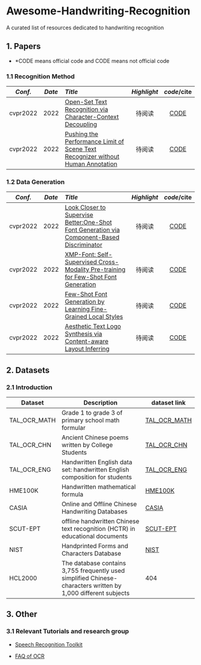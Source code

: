 # Awesome-Handwriting-Recognition
A curated list of resources dedicated to handwriting recognition
## 1. Papers

* *CODE means official code and CODE means not official code

### 1.1 Recognition Method

*Conf.* | *Date* | *Title* | *Highlight* | *code*/cite 
:---: | :---: |:--- | :---: | :---: 
cvpr2022 | 2022 |[Open-Set Text Recognition via Character-Context Decoupling](https://openaccess.thecvf.com/content/CVPR2022/papers/Liu_Open-Set_Text_Recognition_via_Character-Context_Decoupling_CVPR_2022_paper.pdf) | 待阅读 | [CODE]()
cvpr2022 | 2022 |[Pushing the Performance Limit of Scene Text Recognizer without Human Annotation](https://arxiv.org/pdf/2204.07714.pdf) | 待阅读 | [CODE]()

### 1.2 Data Generation

*Conf.* | *Date* | *Title* | *Highlight* | *code*/cite 
:---: | :---: |:--- | :---: | :---: 
cvpr2022 | 2022 |[Look Closer to Supervise Better:One-Shot Font Generation via Component-Based Discriminator](https://arxiv.org/abs/2205.00146) | 待阅读 | [CODE]()
cvpr2022 | 2022 |[XMP-Font: Self-Supervised Cross-Modality Pre-training for Few-Shot Font Generation](https://arxiv.org/abs/2204.05084) | 待阅读 | [CODE]()
cvpr2022 | 2022 |[Few-Shot Font Generation by Learning Fine-Grained Local Styles](https://arxiv.org/abs/2205.09965) | 待阅读 | [CODE]()
cvpr2022 | 2022 |[Aesthetic Text Logo Synthesis via Content-aware Layout Inferring](https://arxiv.org/abs/2204.02701) | 待阅读 | [CODE]()

## 2. Datasets

### 2.1 Introduction

|Dataset|Description|dataset link|
|----|----|----|
|TAL_OCR_MATH|Grade 1 to grade 3 of primary school math formular|[TAL_OCR_MATH](https://ai.100tal.com/dataset)|
|TAL_OCR_CHN|Ancient Chinese poems written by College Students|[TAL_OCR_CHN](https://ai.100tal.com/dataset)|
|TAL_OCR_ENG|Handwritten English data set: handwritten English composition for students|[TAL_OCR_ENG](https://ai.100tal.com/dataset)|
|HME100K|Handwritten mathematical formula|[HME100K](https://ai.100tal.com/dataset)|
|CASIA|Online and Offline Chinese Handwriting Databases|[CASIA](http://www.nlpr.ia.ac.cn/databases/handwriting/Home.html)|
|SCUT-EPT|offline handwritten Chinese text recognition (HCTR) in educational documents|[SCUT-EPT](https://github.com/HCIILAB/SCUT-EPT_Dataset_Release)|
|NIST|Handprinted Forms and Characters Database|[NIST](https://www.nist.gov/srd/nist-special-database-19)|
|HCL2000|The database contains 3,755 frequently used simplified Chinese-characters written by 1,000 different subjects|404|

## 3. Other
### 3.1 Relevant Tutorials and research group 
- [Speech Recognition Toolkit](https://github.com/wenet-e2e/wenet)
  
- [FAQ of OCR](https://github.com/PaddlePaddle/PaddleOCR/blob/release/2.5/doc/doc_ch/FAQ.md)

  

 

